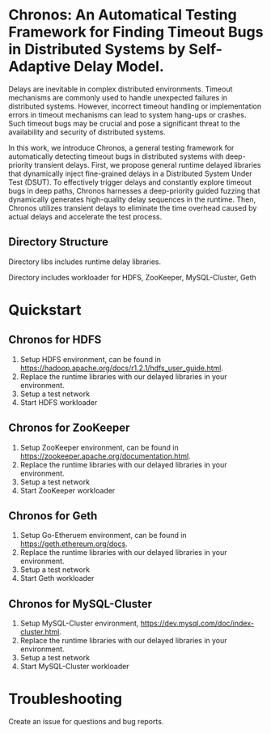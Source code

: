 # Chronos: An Automatical Testing Framework for Finding Timeout Bugs in Distributed Systems by Self-Adaptive Delay Model.

Delays are inevitable in complex distributed environments. Timeout mechanisms are commonly used to handle unexpected failures in distributed systems. However, incorrect timeout handling or implementation errors in timeout mechanisms can lead to system hang-ups or crashes. Such timeout bugs may be crucial and pose a significant threat to the availability and security of distributed systems.

In this work, we introduce Chronos, a general testing framework for automatically detecting timeout bugs in distributed systems with deep-priority transient delays. First, we propose general runtime delayed libraries that dynamically inject fine-grained delays in a Distributed System Under Test (DSUT). To effectively trigger delays and constantly explore timeout bugs in deep paths,
Chronos harnesses a deep-priority guided fuzzing that dynamically generates high-quality delay sequences in the runtime. Then, Chronos utilizes transient delays to eliminate the time overhead caused by actual delays and accelerate the test process.

## Directory Structure

Directory libs includes runtime delay libraries.

Directory includes workloader for HDFS, ZooKeeper, MySQL-Cluster, Geth


# Quickstart

## Chronos for HDFS
1. Setup HDFS environment, can be found in https://hadoop.apache.org/docs/r1.2.1/hdfs_user_guide.html.
2. Replace the runtime libraries with our delayed libraries in your environment.
3. Setup a test network
4. Start HDFS workloader 


## Chronos for ZooKeeper
1. Setup ZooKeeper environment, can be found in https://zookeeper.apache.org/documentation.html.
2. Replace the runtime libraries with our delayed libraries in your environment.
3. Setup a test network
4. Start ZooKeeper workloader 

## Chronos for Geth
1. Setup Go-Etheruem environment, can be found in https://geth.ethereum.org/docs.
2. Replace the runtime libraries with our delayed libraries in your environment.
3. Setup a test network
4. Start Geth workloader 

## Chronos for MySQL-Cluster
1. Setup MySQL-Cluster environment, https://dev.mysql.com/doc/index-cluster.html.
2. Replace the runtime libraries with our delayed libraries in your environment.
3. Setup a test network
4. Start MySQL-Cluster workloader 


# Troubleshooting
Create an issue for questions and bug reports.

